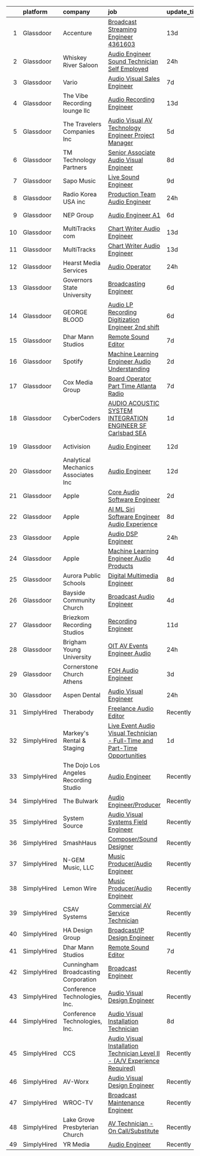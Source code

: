 

|    | platform    | company                               | job                                                                                                                                                                                                                                                                                                                                                                                                                                                                                                                                                                                                                                                                                                                                                                                                                                                                                                                                                                                                                                                                                                                                                                                                                                                                                                                                                                                        | update_time   | location                     |
|---:|:------------|:--------------------------------------|:-------------------------------------------------------------------------------------------------------------------------------------------------------------------------------------------------------------------------------------------------------------------------------------------------------------------------------------------------------------------------------------------------------------------------------------------------------------------------------------------------------------------------------------------------------------------------------------------------------------------------------------------------------------------------------------------------------------------------------------------------------------------------------------------------------------------------------------------------------------------------------------------------------------------------------------------------------------------------------------------------------------------------------------------------------------------------------------------------------------------------------------------------------------------------------------------------------------------------------------------------------------------------------------------------------------------------------------------------------------------------------------------|:--------------|:-----------------------------|
|  1 | Glassdoor   | Accenture                             | [Broadcast Streaming Engineer  4361603](https://www.glassdoor.com/partner/jobListing.htm?pos=123&ao=1136043&s=58&guid=00000181b364538c864538bddc4ef2bf&src=GD_JOB_AD&t=SR&vt=w&cs=1_f61ea918&cb=1656572105938&jobListingId=1007943946743&jrtk=3-0-1g6pm8ktgj4i1801-1g6pm8kttjc8h800-83318b9e7bf1cb68-)                                                                                                                                                                                                                                                                                                                                                                                                                                                                                                                                                                                                                                                                                                                                                                                                                                                                                                                                                                                                                                                                                     | 13d           | Miami, FL                    |
|  2 | Glassdoor   | Whiskey River Saloon                  | [Audio Engineer   Sound Technician   Self Employed](https://www.glassdoor.com/partner/jobListing.htm?pos=117&ao=1136043&s=58&guid=00000181b364538c864538bddc4ef2bf&src=GD_JOB_AD&t=SR&vt=w&ea=1&cs=1_148ad5e7&cb=1656572105937&jobListingId=1007971269908&jrtk=3-0-1g6pm8ktgj4i1801-1g6pm8kttjc8h800-a9997545a0f489a2-)                                                                                                                                                                                                                                                                                                                                                                                                                                                                                                                                                                                                                                                                                                                                                                                                                                                                                                                                                                                                                                                                    | 24h           | Nashville, TN                |
|  3 | Glassdoor   | Vario                                 | [Audio Visual Sales Engineer](https://www.glassdoor.com/partner/jobListing.htm?pos=102&ao=1110586&s=58&guid=00000181b364538c864538bddc4ef2bf&src=GD_JOB_AD&t=SR&vt=w&ea=1&cs=1_50721eb8&cb=1656572105935&jobListingId=1007957200554&cpc=8B69257BFB62E45C&jrtk=3-0-1g6pm8ktgj4i1801-1g6pm8kttjc8h800-1cd875a76430fbde--6NYlbfkN0A4hgeKHdLyHgzaskNEvl2xXMVaueUT71iJOYpLYISQUMokOAxkb6e4txPs6f_S0ebvVT7mjiRIXvY5BrDZHvuKSsr0IpYfoC1TsAC_ZQuScOAhnEr9Rz-GRhmj27X-NIXUH769hQWDtwZmq8aVdcyqDKSjiBY_YyXgHRRdAo-w6Uv0R33OrIb4W-BpGXjT4ksaSqmoxNjEWdEIHOHDWbr8M1nhXL9YA5FvHXtybTgXszpPOpkL8cjFRTG6SMp5v-adrQaNUPcLKgAEkkEyOBnI-I680_ZdS-Xz7P-yEL1UZnJizEBxbu8g6sMTOlSgKtcovMk_2OJaXFaTw0IPVa3HQ44jfUyFGkxEkSmIyfkyNn982PzGyuRuZ4GCI3y74tvDGX56pgYLTf3Z3Z8sKCFA2PolyNL5g9gRZhJWwNotklorx77af4_iWEDHc17wsx8beo5HYQ_HOHl7rblW1-s4DELNtiHOcRxr_N5yQVcapUlx6tgarCTqJD0OHUqfuKhU4O0UuEX1mA%3D%3D)                                                                                                                                                                                                                                                                                                                                                                                                                                                                                                         | 7d            | Remote                       |
|  4 | Glassdoor   | The Vibe Recording lounge llc         | [Audio Recording Engineer](https://www.glassdoor.com/partner/jobListing.htm?pos=104&ao=1110586&s=58&guid=00000181b364538c864538bddc4ef2bf&src=GD_JOB_AD&t=SR&vt=w&ea=1&cs=1_87272c7c&cb=1656572105935&jobListingId=1007945104382&cpc=8795CF9063CD573D&jrtk=3-0-1g6pm8ktgj4i1801-1g6pm8kttjc8h800-99b4986970c03688--6NYlbfkN0AVAxVjDINJEJrJHlpLjhsHnDl_GXopwSpFUamPNX3U_SUEqP2y_jbmpbt1JbWKTlvqLmQfKpFl98zRHr8ymYmYonFen-YayHZuQ_DfCErOfcEFEPAZ6qd5w0H3_J39Dxva259yOYDQdtV8ZEL2mZXtXF65qAaGmWN2criS2xPFyMOzIPhBh6ekD6OWQcpqSMVgPmuEG1FpORKdwACt_RhI8WmOSj8JCJwVQNU-lbqR2ZwwLBg2_mBPHYLqMzIlHDH-5yYGRWyhE6pkJVfPV0uJW0TBj55qRBTeqJmCQRIBoMiqlMEPXvcyeBFbtUOX_Ekd5B49wfWa8aT0Q-rog98YmFDMsdn-GQpTsIidZTSvi2hgFYDA0klYDhz8POWJKCx053HPCaaqYgXoMl_UTpBFdAWeqzHnmaMBl0PfBhmEAwCEF5R1s9xCl6fU14x0DRitPIdlOtKHvT51p4mHoSzWjGYtvPrgOrDdIkNMe-6aaroPJPA-IyWAykt8axgzq_c%3D)                                                                                                                                                                                                                                                                                                                                                                                                                                                                                                                          | 13d           | New York, NY                 |
|  5 | Glassdoor   | The Travelers Companies  Inc          | [Audio Visual  AV  Technology Engineer  Project Manager ](https://www.glassdoor.com/partner/jobListing.htm?pos=105&ao=1110586&s=58&guid=00000181b364538c864538bddc4ef2bf&src=GD_JOB_AD&t=SR&vt=w&cs=1_04a22a01&cb=1656572105935&jobListingId=1007962119256&cpc=6193B0C32834B022&jrtk=3-0-1g6pm8ktgj4i1801-1g6pm8kttjc8h800-9157db76399edcec--6NYlbfkN0DwhCR4mE7Dx-CLhz4PI5BhfvPze6ywMzhMsBH5psjCE2akgMDjbc7mgQRF-OO2fE77lmnsitHlMYe71DgCkOAXZbjW_MU9NoF73Rz7QR4gynPML1oO3IhXy6i7KhHOCo_-HDw9Kx3MAhhfqDomPSpYcsyzxPKpoyH0P8Wtxhv9lghcapDdNlyBmbD3PAI_H4Vt3rO_Qg9yDnZ8bpdvjTSXKug3eHUpK3ZPCiH-IGR3crGcaP5pRpYb18BrL1unx9-PLtc0NbCKi8fFlK_QTWCBoUrIUC-rBKO30UL7-jebvhscaQtlctMqlIYuoFf2bGvTKBDXxZLpq9IWvUuVEFQcjwBOun_n3bjHgXqziYO3b2W32MR0ZoP9MWHYzlIBgxTBHkFZwWi6xRom-ft_KyCjQqfiA0Jw5QkZAnOCu0iViGJsbf-wsPjkM-Qc5dM47X6yfIo1FVdwfL3ZEQbq4H0ZAQIC20G3TLxLGKyiSvHfqGTCdM-hCukWhp947yp0c9WbWJT2alXVMIzBg4P43bP6D38hnTgIOnucb4iHKa3YRnyBjLvTsZs3OfDbNpES1f8_g2MiH_ITTXWHEb0xYGQhe974oRcANCCTM_Tvulyl0Q%3D%3D)                                                                                                                                                                                                                                                                                                                                                                                  | 5d            | Hartford, CT                 |
|  6 | Glassdoor   | TM Technology Partners                | [Senior Associate  Audio Visual Engineer](https://www.glassdoor.com/partner/jobListing.htm?pos=127&ao=1136043&s=58&guid=00000181b364538c864538bddc4ef2bf&src=GD_JOB_AD&t=SR&vt=w&cs=1_ca546165&cb=1656572105938&jobListingId=1007955823820&jrtk=3-0-1g6pm8ktgj4i1801-1g6pm8kttjc8h800-f651994018f2d4fd-)                                                                                                                                                                                                                                                                                                                                                                                                                                                                                                                                                                                                                                                                                                                                                                                                                                                                                                                                                                                                                                                                                   | 8d            | Remote                       |
|  7 | Glassdoor   | Sapo Music                            | [Live Sound Engineer](https://www.glassdoor.com/partner/jobListing.htm?pos=120&ao=1136043&s=58&guid=00000181b364538c864538bddc4ef2bf&src=GD_JOB_AD&t=SR&vt=w&ea=1&cs=1_124f40e3&cb=1656572105937&jobListingId=1007951864280&jrtk=3-0-1g6pm8ktgj4i1801-1g6pm8kttjc8h800-fcb7a6448ded33ab-)                                                                                                                                                                                                                                                                                                                                                                                                                                                                                                                                                                                                                                                                                                                                                                                                                                                                                                                                                                                                                                                                                                  | 9d            | Miami, FL                    |
|  8 | Glassdoor   | Radio Korea USA  inc                  | [Production Team Audio Engineer](https://www.glassdoor.com/partner/jobListing.htm?pos=103&ao=1110586&s=58&guid=00000181b364538c864538bddc4ef2bf&src=GD_JOB_AD&t=SR&vt=w&ea=1&cs=1_c443c0c1&cb=1656572105935&jobListingId=1007971360527&cpc=8D52E76475A7E842&jrtk=3-0-1g6pm8ktgj4i1801-1g6pm8kttjc8h800-c49b9dda932026b5--6NYlbfkN0DeXU0vMxLyKhfauY-dgUBa_3v1DHLtGGo4EP_Dl8CiY0U2FbFCTSNb0R-8JM4BTXHCxFRrCG2AE5RZAwhnc0KU72O88kCYsCT8ywECthNN6o7yCMeR7px8Z03FQkXUrQZImNN1D1Lf21QvQeprZ0o7jCVpe0rNZPyF-9KlmqVWsw42AWeZXvuOIG7A-J5MLPYmHHBblH3EsYWXPQ4zZytiFdWFcsj-hXJKulSPdwwio2CdYK0-jCHqEx6lYXiL6-I11Eatu_3e6mCl_23F-mUny_Ppyi5QbS4vVvH9W0O8Ekwl8V0dHc3UzX3xeYQrHuzEo0RR4VlUYLqvosJklw9Dm1ncHJt9XQKQxmKYk_d2ukfwTEFwKCSBUG_w1kGwFSCNv1IBo1zc_9amiZMqkewq22SaZZyAAM4hEzx22I_AzOU3kZd_ptVJMTiXYXvR3Q8NcQHcM2shjgnX-tpj3iLDnbzUAilq0DuS7yaHFnRjtTDtxN3sf9WZUjqdOf1fvGz3IqYd4tkf5A%3D%3D)                                                                                                                                                                                                                                                                                                                                                                                                                                                                                                      | 24h           | Los Angeles, CA              |
|  9 | Glassdoor   | NEP Group                             | [Audio Engineer A1](https://www.glassdoor.com/partner/jobListing.htm?pos=122&ao=1136043&s=58&guid=00000181b364538c864538bddc4ef2bf&src=GD_JOB_AD&t=SR&vt=w&ea=1&cs=1_0398144e&cb=1656572105937&jobListingId=1007960748460&jrtk=3-0-1g6pm8ktgj4i1801-1g6pm8kttjc8h800-93ec31f0eeedc6ba-)                                                                                                                                                                                                                                                                                                                                                                                                                                                                                                                                                                                                                                                                                                                                                                                                                                                                                                                                                                                                                                                                                                    | 6d            | New York, NY                 |
| 10 | Glassdoor   | MultiTracks com                       | [Chart Writer   Audio Engineer](https://www.glassdoor.com/partner/jobListing.htm?pos=111&ao=1136043&s=58&guid=00000181b364538c864538bddc4ef2bf&src=GD_JOB_AD&t=SR&vt=w&cs=1_e233ba57&cb=1656572105936&jobListingId=1007945074698&jrtk=3-0-1g6pm8ktgj4i1801-1g6pm8kttjc8h800-394d791e73078e8e-)                                                                                                                                                                                                                                                                                                                                                                                                                                                                                                                                                                                                                                                                                                                                                                                                                                                                                                                                                                                                                                                                                             | 13d           | Cedar Park, TX               |
| 11 | Glassdoor   | MultiTracks                           | [Chart Writer   Audio Engineer](https://www.glassdoor.com/partner/jobListing.htm?pos=112&ao=1136043&s=58&guid=00000181b364538c864538bddc4ef2bf&src=GD_JOB_AD&t=SR&vt=w&cs=1_70ad68e0&cb=1656572105936&jobListingId=1007945174702&jrtk=3-0-1g6pm8ktgj4i1801-1g6pm8kttjc8h800-eafff6cc7ca7f3b4-)                                                                                                                                                                                                                                                                                                                                                                                                                                                                                                                                                                                                                                                                                                                                                                                                                                                                                                                                                                                                                                                                                             | 13d           | Austin, TX                   |
| 12 | Glassdoor   | Hearst Media Services                 | [Audio Operator](https://www.glassdoor.com/partner/jobListing.htm?pos=125&ao=1136043&s=58&guid=00000181b364538c864538bddc4ef2bf&src=GD_JOB_AD&t=SR&vt=w&cs=1_5534b0ce&cb=1656572105938&jobListingId=1007971088050&jrtk=3-0-1g6pm8ktgj4i1801-1g6pm8kttjc8h800-d90decb7e40163fa-)                                                                                                                                                                                                                                                                                                                                                                                                                                                                                                                                                                                                                                                                                                                                                                                                                                                                                                                                                                                                                                                                                                            | 24h           | Louisville, KY               |
| 13 | Glassdoor   | Governors State University            | [Broadcasting Engineer](https://www.glassdoor.com/partner/jobListing.htm?pos=124&ao=1136043&s=58&guid=00000181b364538c864538bddc4ef2bf&src=GD_JOB_AD&t=SR&vt=w&cs=1_9708d297&cb=1656572105938&jobListingId=1007960174272&jrtk=3-0-1g6pm8ktgj4i1801-1g6pm8kttjc8h800-e9de4878726fadbb-)                                                                                                                                                                                                                                                                                                                                                                                                                                                                                                                                                                                                                                                                                                                                                                                                                                                                                                                                                                                                                                                                                                     | 6d            | University Park, IL          |
| 14 | Glassdoor   | GEORGE BLOOD                          | [Audio LP Recording Digitization Engineer  2nd shift](https://www.glassdoor.com/partner/jobListing.htm?pos=128&ao=1136043&s=58&guid=00000181b364538c864538bddc4ef2bf&src=GD_JOB_AD&t=SR&vt=w&cs=1_3c3aa6f3&cb=1656572105938&jobListingId=1007959721059&jrtk=3-0-1g6pm8ktgj4i1801-1g6pm8kttjc8h800-94ce0a851b55452b-)                                                                                                                                                                                                                                                                                                                                                                                                                                                                                                                                                                                                                                                                                                                                                                                                                                                                                                                                                                                                                                                                       | 6d            | Fort Washington, PA          |
| 15 | Glassdoor   | Dhar Mann Studios                     | [Remote Sound Editor](https://www.glassdoor.com/partner/jobListing.htm?pos=118&ao=1136043&s=58&guid=00000181b364538c864538bddc4ef2bf&src=GD_JOB_AD&t=SR&vt=w&ea=1&cs=1_18592a31&cb=1656572105937&jobListingId=1007956206021&jrtk=3-0-1g6pm8ktgj4i1801-1g6pm8kttjc8h800-c817bde71d0827b3-)                                                                                                                                                                                                                                                                                                                                                                                                                                                                                                                                                                                                                                                                                                                                                                                                                                                                                                                                                                                                                                                                                                  | 7d            | Burbank, CA                  |
| 16 | Glassdoor   | Spotify                               | [Machine Learning Engineer  Audio Understanding](https://www.glassdoor.com/partner/jobListing.htm?pos=110&ao=1136043&s=58&guid=00000181b364538c864538bddc4ef2bf&src=GD_JOB_AD&t=SR&vt=w&cs=1_f3b97cbe&cb=1656572105936&jobListingId=1007966430651&jrtk=3-0-1g6pm8ktgj4i1801-1g6pm8kttjc8h800-cf8b3597912616eb-)                                                                                                                                                                                                                                                                                                                                                                                                                                                                                                                                                                                                                                                                                                                                                                                                                                                                                                                                                                                                                                                                            | 2d            | New York, NY                 |
| 17 | Glassdoor   | Cox Media Group                       | [Board Operator  Part Time    Atlanta Radio](https://www.glassdoor.com/partner/jobListing.htm?pos=130&ao=1136043&s=58&guid=00000181b364538c864538bddc4ef2bf&src=GD_JOB_AD&t=SR&vt=w&cs=1_0d1a31bd&cb=1656572105938&jobListingId=1007957237561&jrtk=3-0-1g6pm8ktgj4i1801-1g6pm8kttjc8h800-7deaf82f9d18c86c-)                                                                                                                                                                                                                                                                                                                                                                                                                                                                                                                                                                                                                                                                                                                                                                                                                                                                                                                                                                                                                                                                                | 7d            | Atlanta, GA                  |
| 18 | Glassdoor   | CyberCoders                           | [AUDIO   ACOUSTIC SYSTEM INTEGRATION ENGINEER  SF Carlsbad  SEA ](https://www.glassdoor.com/partner/jobListing.htm?pos=109&ao=1110586&s=58&guid=00000181b364538c864538bddc4ef2bf&src=GD_JOB_AD&t=SR&vt=w&ea=1&cs=1_752347d2&cb=1656572105936&jobListingId=1007969018050&cpc=2CAED5C921A5F994&jrtk=3-0-1g6pm8ktgj4i1801-1g6pm8kttjc8h800-9253c327a7c8661f--6NYlbfkN0CpFJQzrgRR8WqXWK1qKKEqALWJw739KlKqr2H-MSI4eoBlI4EFrmor2FYZMP3muM1Mcqu8sVXnn6lbK8JIHqfNUfwXhlorrCyZyj0vRAagbAWxvLUYhQasGHxHbO3MIUE9KvQ0zf-hvPI-eq27adppPyptNAVTzHYzv87H7zbbNFMTzR8pPU3s-JPo7tyI5i_8ULunBWe5Jppc5b21yerNF5lVfahRpD_YVj6pW1wKgr205TR5ZF6IQatk1rVOUNU08sNk--NG13MSCxMpPPNyU3FQAgeEYIbP9mxhWMlrxONGyglBzfSeFZUNguJlcskB4PEMHuk7z7ZVlsz_LFT4NlGqzMYuBjevUeJ3KDe66XyA38jx76JzHilP6XunkLbTCxhppd5ujod5mwNJqt5_XMO2N42YStlAPRsZDwJkKe2zxTTDXnBLEiTTI7K74BcmmehGGt826SzpiVtn8Nzc762jUJxrYkfE0vuLYr7n_sXUcbQ5SyJB1mfR1-TeOAXv4NDSDRcvGNVJqzlWtjbYEaqu8idN2ttU0340Z2Lu3XIgQn7knHfVXkmCi7SIj__iermx_AcVlGKTM0WvNBJMpZwhXhOw9SPiPqyDZADAk-XVxs9Hx2s5rES46dmZMR50ZNZkiztXWUnwaKCuapDaVhdPQhmFENK5FXT8RxECOsddQFptNssXYY3bLod8uFI3EjZAts_1Nsbly85WMPSXztilrkg9EpPu0XYqt4szNUPvizcGJzatAPFnx11y_Np5AK7X6_M-0yeRgcr7piLI9-ZXcdO4ljwyWQ3QJEXrjXJ47TOsVWRSfY0FFJmPGh_ZhjgOVox9u7Nm6h5dS4OQkBtWZSUGC5x6jj2Py9UkXL3czZtrUtjdvNnh_8JcNgv8twA2xHpauttjd0EuD__e6NRCn-df6OoXbRyGPcXEjTWbm7cApqJMXCk6h2_aStiQG8MQuJdmVa7NQpuwPFdp) | 1d            | South San Francisco, CA      |
| 19 | Glassdoor   | Activision                            | [Audio Engineer](https://www.glassdoor.com/partner/jobListing.htm?pos=114&ao=1136043&s=58&guid=00000181b364538c864538bddc4ef2bf&src=GD_JOB_AD&t=SR&vt=w&cs=1_405796e9&cb=1656572105936&jobListingId=1007947570877&jrtk=3-0-1g6pm8ktgj4i1801-1g6pm8kttjc8h800-cc181edf414e04b8-)                                                                                                                                                                                                                                                                                                                                                                                                                                                                                                                                                                                                                                                                                                                                                                                                                                                                                                                                                                                                                                                                                                            | 12d           | Los Angeles, CA              |
| 20 | Glassdoor   | Analytical Mechanics Associates  Inc  | [Audio Engineer](https://www.glassdoor.com/partner/jobListing.htm?pos=119&ao=1136043&s=58&guid=00000181b364538c864538bddc4ef2bf&src=GD_JOB_AD&t=SR&vt=w&cs=1_1b7fd220&cb=1656572105937&jobListingId=1007947686117&jrtk=3-0-1g6pm8ktgj4i1801-1g6pm8kttjc8h800-24dfb34484a594a0-)                                                                                                                                                                                                                                                                                                                                                                                                                                                                                                                                                                                                                                                                                                                                                                                                                                                                                                                                                                                                                                                                                                            | 12d           | Houston, TX                  |
| 21 | Glassdoor   | Apple                                 | [Core Audio Software Engineer](https://www.glassdoor.com/partner/jobListing.htm?pos=106&ao=1110586&s=58&guid=00000181b364538c864538bddc4ef2bf&src=GD_JOB_AD&t=SR&vt=w&cs=1_8b36cf6a&cb=1656572105935&jobListingId=1007967756866&cpc=F41FEAB56D215062&jrtk=3-0-1g6pm8ktgj4i1801-1g6pm8kttjc8h800-c1609859223199a2--6NYlbfkN0BvKrLyj5gPmtZO9T8euul8TCxuuKNOtzRJOomxnwSEodTz2Bc-sPZlC5mDe-NOaJhliXi47HJGKAxVLxK5wY3DkQsn3meAJmElH-8G7rNCt8cq-LBZ0MIWyMvgRK2Y9bq6lgZw9AE85satYWBpPU_Ly91UGTsIjFdbbs5FIsQIhEPSeg59auWXOmEyFZlBr1CkKvuefNhIivc9K_D81tyN8yRLaDB-VhOwIHopZrV96D2_LcSPgYOcPqmA81Uz8NOWIupx_5bthoJ9h6IsweWELqaAjnQZlgEkOjVLbrZHzM6QfXFI5QEYnv3u1KG40XT2a8sqBlToTguP00MuVjtgHiqUBvqM74sv27M0IThliAKUKi4w1f9WDwfvug4Px6w5MLN2BFfUKaT3Lv4pA8hYcMXWct0BA7pNIOciFfZ3Q_8leaN6bQ2oZz1tEOjSa7TmthLVlMe_tySychfit6uVNC8un7ZjrqTLl9jdnkanmdmXieXuXUYSAh1Ri0Jk_J_LO-uvZWqy_-8XDM15ZawE6Wpl5PhfaXRGpBxVzJGs8N4TFF4VuMB0VhH_0p5iom3lPUbUUdjSAetP6vhUbbVShQ76U0BAoPCJHphdoEWWiVjjO4XLUMOjH_BKY-irDlcy2lpK7Of0YeOfT9QD3W_5mgiywi8K3dQyCb8HqAO-9hMgcn2H7tCV6RXM7o2O7Zquh_REq_JNiChMBkUM7q6XfDN_NfLyxdLueIipTdsmdq9X9F_J4KjqQx6Zu_FYHpJR-KOYEhUHRIagchFg3tBIEEy9bbF7oWDtkgkW4PPE3QFlXAkQY7ZJj60hAjB0rgeaEdVBuetnLgjJbpaKFDpeK-DVNaMyS7DmdJ2VrOlRoLSFoqFK8hW4RY7Fh2NGDfDvQIknbVjQxIXdqfoaE_-AOBblxk9YaPh-atjMpIlR18h5Vhsg0JlFoz4oicE1c1Q2gf4yEYK6YA%3D%3D)                                             | 2d            | San Diego, CA                |
| 22 | Glassdoor   | Apple                                 | [AI ML   Siri Software Engineer  Audio Experience](https://www.glassdoor.com/partner/jobListing.htm?pos=108&ao=1110586&s=58&guid=00000181b364538c864538bddc4ef2bf&src=GD_JOB_AD&t=SR&vt=w&cs=1_da1fd2f7&cb=1656572105936&jobListingId=1007955803610&cpc=2CAED5C921A5F994&jrtk=3-0-1g6pm8ktgj4i1801-1g6pm8kttjc8h800-7f8b805f602546e6--6NYlbfkN0BvKrLyj5gPmtZO9T8euul8TCxuuKNOtzRJOomxnwSEodTz2Bc-sPZl1dBMH13w-jOuDdk-f7H56QP6g2bk7OOCTBgEksMJ67_uUG10p_Ob0wBQK04jJ5ef5QVpBRbDcK4zEfyd2XYMJF3E77_Ctt9UCpFMTYW278ZSGzRN2mKPccCGRRstluAuysNRVivUwrpyQk0ypXOXufe5G3hAMLu54KYHLdzSSR4Fd1C2hG8abnfC2kvtkxbQ-p2drISYW-sYY9r3IC4YhYivt5rGMTe94nimaPVhq0Kqfnk5UaRXeGvGuP00u6jYozyMOGjU-u20yK_tljQrIR4buef8NIruBi0GEtQmFPBiE8VUYfHESvPrOSYYiDs8JJEk-g77ZlICcpMCRs0SFyvLA_IB3WUWKNfUKAARAD5cgXT9SvlviezPx5Y6SM0PAotyu_sXkRUvyrjYk4pld3lueh2S4NEZ6vGeMozXKMKshoHvOyfKzl5aAIrhCCK2bh-cgjvKn1E8hLkmtblfVOBuPw5OGIgeh0wHQxF8bBQjwGGCzMY7AST9SIzOZvXTRYwA3JX72JCMbELK8sOHvL0Vr1iqTdaH-5V9TFXffFBkNHzCYaK2xVJMdwAk2ZIvw4CE0Uif0W-Vj3lG5_Z255rY5C-kAASPMiPblVc5qwVHum_suUub4V0ZY_cwo5cnsws3G6WLvuYyhTB4AV84ApWR1dG4gcJEklgfOwIJD7VPDQL-81n8U_WuUsWhQQrkGcf6s7rm5BMYEGEbx9vAukA8Bz9fd5gV5pbIJIjSG9CjNTmyBkGIqZwgnmdxnFJxL9omvQDW1rM14wKzF9Y_ydo4LGtjhpPx4fte4ecjZMeuizrriJokFcTTQL9Fml9axsekhOntaTwn7edGsd4OE0YvAgvpoD0sSCt5unyXKJ-ZDISlX524D12wqmZ4KM0_4kbbAwQ7TNNgai1sfCvMsA8SAXIQHpdaiQIH5tEoPgM%3D)       | 8d            | Seattle, WA                  |
| 23 | Glassdoor   | Apple                                 | [Audio DSP Engineer](https://www.glassdoor.com/partner/jobListing.htm?pos=113&ao=1136043&s=58&guid=00000181b364538c864538bddc4ef2bf&src=GD_JOB_AD&t=SR&vt=w&cs=1_a2f093f1&cb=1656572105936&jobListingId=1007970447156&jrtk=3-0-1g6pm8ktgj4i1801-1g6pm8kttjc8h800-1b585c126c1f4e63-)                                                                                                                                                                                                                                                                                                                                                                                                                                                                                                                                                                                                                                                                                                                                                                                                                                                                                                                                                                                                                                                                                                        | 24h           | Cupertino, CA                |
| 24 | Glassdoor   | Apple                                 | [Machine Learning Engineer  Audio Products](https://www.glassdoor.com/partner/jobListing.htm?pos=107&ao=1110586&s=58&guid=00000181b364538c864538bddc4ef2bf&src=GD_JOB_AD&t=SR&vt=w&cs=1_5f6329d6&cb=1656572105935&jobListingId=1007963574780&cpc=FAE5E775D180B2FB&jrtk=3-0-1g6pm8ktgj4i1801-1g6pm8kttjc8h800-c49561d505b56c66--6NYlbfkN0BvKrLyj5gPmtZO9T8euul8TCxuuKNOtzRJOomxnwSEodTz2Bc-sPZl8WPllYOnI2hdnddGV9WK-yG4EctdurmsYwC992_5eXYIZR5lJ9xYBk_c5lstKlbpnEOWoZXcRo7NjLf_0wBQDP3kvrgQQTOpgCWfN13f-FPi62jZtSX6_aPWU8ggb2NMy3rahpJ4QhDylN_vAfZInVwOFTQ7Y_1MBG9y7JyNmOpH9EMp5dXwa7K1PFttN5TTvb8U2pPmWfCsiL6tpXUlilFQ3RtkFCZ8Iuy2waqWOkItfkVtfpIC31YgDaXsLNYneZtP4ahNfh6J9N3C0g3KF6W2bbOl6IFY6qTSjdj5pynVq7YaGc_zjldShm_f6pzYm80wcYdD7qGXLv_5Si1J3mer65xNv_rpTG-7gUPIFShJUTuO_kCf3C-_nkLGYEWRJsXqh6fZrymInCldr4rrytIRknI6ImdFokUsFuxD2MHbcE3L0en-diwMEDGfZTc5S95EymNsyv1q7lW3sLiVG_7Jh0gDDpice5rxRVsppTwbpyh6s11ER0mD2Lp_JAO9uQee42PCsYxQQ31vLgkHwbtdOxaQUF2gL0hE3OxbTIwYxCxPB19TrDGSunIwvj8FZ2GvsBgSezPPWQak3ARfeVKyPKDrklW730xx_v9uesAPe-ga_63qC4niJvXKsfzf0RhdK3zSiHBQv18o54a1lRaYDQKdr9hNnxa1we-qVBEjOvTyrg_O4MdGvdSmFnJ2tETSSqUxnJJAcm0JIBdV7o3F62v13Pgv5fXSlYBDtpc4wUR7WjnIWKbyVCoC0gkOwgkubBUuA_MWgUPV6BWISNaW3O8ocoGsYAs1QAk3hW6rR9SfGzym7irDc1OHw4p9j3Cdh8lAAJzxUToIvW3HFNzfNP59cqBmoF3oNsrpUbTx3NI4uLDdm3-XH6U1uZq0Q_AzkCSRSVe0nYs7VeJ2aRKj7Ntc2B5f0NW3FAshIak%3D)              | 4d            | San Diego, CA                |
| 25 | Glassdoor   | Aurora Public Schools                 | [Digital Multimedia Engineer](https://www.glassdoor.com/partner/jobListing.htm?pos=126&ao=1136043&s=58&guid=00000181b364538c864538bddc4ef2bf&src=GD_JOB_AD&t=SR&vt=w&cs=1_54543c88&cb=1656572105938&jobListingId=1007955205131&jrtk=3-0-1g6pm8ktgj4i1801-1g6pm8kttjc8h800-611e283faf1b12c9-)                                                                                                                                                                                                                                                                                                                                                                                                                                                                                                                                                                                                                                                                                                                                                                                                                                                                                                                                                                                                                                                                                               | 8d            | Aurora, CO                   |
| 26 | Glassdoor   | Bayside Community Church              | [Broadcast Audio Engineer](https://www.glassdoor.com/partner/jobListing.htm?pos=116&ao=1136043&s=58&guid=00000181b364538c864538bddc4ef2bf&src=GD_JOB_AD&t=SR&vt=w&cs=1_a13a6dad&cb=1656572105936&jobListingId=1007963342171&jrtk=3-0-1g6pm8ktgj4i1801-1g6pm8kttjc8h800-58ee54a603225b95-)                                                                                                                                                                                                                                                                                                                                                                                                                                                                                                                                                                                                                                                                                                                                                                                                                                                                                                                                                                                                                                                                                                  | 4d            | Bradenton, FL                |
| 27 | Glassdoor   | Briezkom Recording Studios            | [Recording Engineer](https://www.glassdoor.com/partner/jobListing.htm?pos=121&ao=1136043&s=58&guid=00000181b364538c864538bddc4ef2bf&src=GD_JOB_AD&t=SR&vt=w&ea=1&cs=1_a9cc4e53&cb=1656572105937&jobListingId=1007949003348&jrtk=3-0-1g6pm8ktgj4i1801-1g6pm8kttjc8h800-642744c452f28506-)                                                                                                                                                                                                                                                                                                                                                                                                                                                                                                                                                                                                                                                                                                                                                                                                                                                                                                                                                                                                                                                                                                   | 11d           | Alhambra, CA                 |
| 28 | Glassdoor   | Brigham Young University              | [OIT AV Events Engineer  Audio](https://www.glassdoor.com/partner/jobListing.htm?pos=115&ao=1136043&s=58&guid=00000181b364538c864538bddc4ef2bf&src=GD_JOB_AD&t=SR&vt=w&cs=1_ea93cf0a&cb=1656572105936&jobListingId=1007970787588&jrtk=3-0-1g6pm8ktgj4i1801-1g6pm8kttjc8h800-91a4df7da45c0b79-)                                                                                                                                                                                                                                                                                                                                                                                                                                                                                                                                                                                                                                                                                                                                                                                                                                                                                                                                                                                                                                                                                             | 24h           | Provo, UT                    |
| 29 | Glassdoor   | Cornerstone Church Athens             | [FOH Audio Engineer](https://www.glassdoor.com/partner/jobListing.htm?pos=101&ao=1110586&s=58&guid=00000181b364538c864538bddc4ef2bf&src=GD_JOB_AD&t=SR&vt=w&ea=1&cs=1_a5176113&cb=1656572105935&jobListingId=1007963817105&cpc=38E0756619F973C7&jrtk=3-0-1g6pm8ktgj4i1801-1g6pm8kttjc8h800-b2caec61db452df1--6NYlbfkN0Cp_WSJKd_Pz82imZmURPbhd3kYBsiZi4lpMLOH6vOlLHXZ4NTKdKhMKR347qnu_PC_l8rMAjz4bq5l-6SKyrsJ4xt9HG7iwxgywyk2wEl9Ep55iwvjExZ1kWzZ7FqmuYrtHg7SxbuqrXEBP3SKmMBEj5jQ-AsaSerUGeYN_G-MDiW9qVc5Ae1Rmkp71Rl8SogNjsOq3dMauxf8t7xrx1xpLQUD2EzW3kdC3RXTA8pYUH0M2q7e0TnBL4VJJvkWzLK5caQ3iLptiRM8ultMYngynFRvewVoAx8n9qKYn91M5nV9MB9bDVFRlslqzaPXWgDRqPIVw19qgjlJ_y--fCimNfLeo1_4KCNZjox0n3o03zHfAv44p60HgGA1Os3oUTPddzXSd6tT4Q4HaS_G2b7y9kJjRS4Kouz6ERVzhaTJCtVALOcVLoV20lwMK0-Df0MXG8MjRoALBE00W4_4zcGq09kjVmxDA8sWl5DsaZGJojJEE8Ro7X4j0BuOqWZStqQ%3D)                                                                                                                                                                                                                                                                                                                                                                                                                                                                                                                                | 3d            | Athens, GA                   |
| 30 | Glassdoor   | Aspen Dental                          | [Audio Visual Engineer](https://www.glassdoor.com/partner/jobListing.htm?pos=129&ao=1136043&s=58&guid=00000181b364538c864538bddc4ef2bf&src=GD_JOB_AD&t=SR&vt=w&cs=1_5dc5cbf8&cb=1656572105938&jobListingId=1007971057437&jrtk=3-0-1g6pm8ktgj4i1801-1g6pm8kttjc8h800-48b7bc5a27875416-)                                                                                                                                                                                                                                                                                                                                                                                                                                                                                                                                                                                                                                                                                                                                                                                                                                                                                                                                                                                                                                                                                                     | 24h           | Chicago, IL                  |
| 31 | SimplyHired | Therabody                             | [Freelance Audio Editor](https://www.simplyhired.com/job/x94Kt2PGHjhXGL6dql651HVzV_7H3ZkqwkpaKdB6PswneIM7VIrTHQ?q=audio+engineer)                                                                                                                                                                                                                                                                                                                                                                                                                                                                                                                                                                                                                                                                                                                                                                                                                                                                                                                                                                                                                                                                                                                                                                                                                                                          | Recently      | Los Angeles, CA              |
| 32 | SimplyHired | Markey's Rental & Staging             | [Live Event Audio Visual Technician - Full-Time and Part-Time Opportunities](https://www.simplyhired.com/job/_FvRD3Qpv78bIjW1vL1jKzrj1IlX5HssH2m2oIYgHZ4o-IGlWkPGlg?q=audio+engineer)                                                                                                                                                                                                                                                                                                                                                                                                                                                                                                                                                                                                                                                                                                                                                                                                                                                                                                                                                                                                                                                                                                                                                                                                      | 1d            | Des Moines, IA               |
| 33 | SimplyHired | The Dojo Los Angeles Recording Studio | [Audio Engineer](https://www.simplyhired.com/job/iXh5sP5GVfZbtQJRk_3X9L4FWZySVyQP5ElAUVU7d2atlI1F-QEf1A?q=audio+engineer)                                                                                                                                                                                                                                                                                                                                                                                                                                                                                                                                                                                                                                                                                                                                                                                                                                                                                                                                                                                                                                                                                                                                                                                                                                                                  | Recently      | Los Angeles, CA              |
| 34 | SimplyHired | The Bulwark                           | [Audio Engineer/Producer](https://www.simplyhired.com/job/n_62sdMl_VyX80lOQG59KPB-afVH60nnAEc0ODDMsv6ZadDCgjjCcg?q=audio+engineer)                                                                                                                                                                                                                                                                                                                                                                                                                                                                                                                                                                                                                                                                                                                                                                                                                                                                                                                                                                                                                                                                                                                                                                                                                                                         | Recently      | Remote                       |
| 35 | SimplyHired | System Source                         | [Audio Visual Systems Field Engineer](https://www.simplyhired.com/job/xVBqUv_Jb7WJWKXZWvKMDvPPRs-yjpNF3jAs9pIqje1SIoBa9tk9Yw?q=audio+engineer)                                                                                                                                                                                                                                                                                                                                                                                                                                                                                                                                                                                                                                                                                                                                                                                                                                                                                                                                                                                                                                                                                                                                                                                                                                             | Recently      | Hunt Valley, MD              |
| 36 | SimplyHired | SmashHaus                             | [Composer/Sound Designer](https://www.simplyhired.com/job/5TV44fqNq9OE9PTw8D83ASmeufu-2onYgJ8O5l4Y0t9TzOHHgUVKrQ?q=audio+engineer)                                                                                                                                                                                                                                                                                                                                                                                                                                                                                                                                                                                                                                                                                                                                                                                                                                                                                                                                                                                                                                                                                                                                                                                                                                                         | Recently      | Remote                       |
| 37 | SimplyHired | N-GEM Music, LLC                      | [Music Producer/Audio Engineer](https://www.simplyhired.com/job/Ezwa4jEajZ7pguMTILcySEmg7Pz97pN4Z54HItsH2bknDEZXVVTfQw?q=audio+engineer)                                                                                                                                                                                                                                                                                                                                                                                                                                                                                                                                                                                                                                                                                                                                                                                                                                                                                                                                                                                                                                                                                                                                                                                                                                                   | Recently      | Remote                       |
| 38 | SimplyHired | Lemon Wire                            | [Music Producer/Audio Engineer](https://www.simplyhired.com/job/Sc6a_qLLjAqXYw8lPpR4pg-XsRlyFBE8EPBOvyRFcmWsfFlhXZLZIw?q=audio+engineer)                                                                                                                                                                                                                                                                                                                                                                                                                                                                                                                                                                                                                                                                                                                                                                                                                                                                                                                                                                                                                                                                                                                                                                                                                                                   | Recently      | Indianapolis, IN             |
| 39 | SimplyHired | CSAV Systems                          | [Commercial AV Service Technician](https://www.simplyhired.com/job/uDcFq3a__3A10BLvwu6qdvZZEB40OE1yVo5xc-yd3xbgd8ZGINyqLw?q=audio+engineer)                                                                                                                                                                                                                                                                                                                                                                                                                                                                                                                                                                                                                                                                                                                                                                                                                                                                                                                                                                                                                                                                                                                                                                                                                                                | Recently      | Colts Neck, NJ               |
| 40 | SimplyHired | HA Design Group                       | [Broadcast/IP Design Engineer](https://www.simplyhired.com/job/zhhgZWf-DO_bs4uyVaD5PndjTMRWo-7-u4ftaNAl0jgW23ZSe0AuwQ?q=audio+engineer)                                                                                                                                                                                                                                                                                                                                                                                                                                                                                                                                                                                                                                                                                                                                                                                                                                                                                                                                                                                                                                                                                                                                                                                                                                                    | Recently      | Springfield, VA              |
| 41 | SimplyHired | Dhar Mann Studios                     | [Remote Sound Editor](https://www.simplyhired.com/job/B2a-k00pt7c2FS6dflvIkCUtdiFDPqYDb5WnXLPnb8snWUzR77curA?q=audio+engineer)                                                                                                                                                                                                                                                                                                                                                                                                                                                                                                                                                                                                                                                                                                                                                                                                                                                                                                                                                                                                                                                                                                                                                                                                                                                             | 7d            | Burbank, CA                  |
| 42 | SimplyHired | Cunningham Broadcasting Corporation   | [Broadcast Engineer](https://www.simplyhired.com/job/JieQNbx6PaS0O72d7ychTJ5jsGsflKZYvOobHB_YWy02noFYBdL1Mg?q=audio+engineer)                                                                                                                                                                                                                                                                                                                                                                                                                                                                                                                                                                                                                                                                                                                                                                                                                                                                                                                                                                                                                                                                                                                                                                                                                                                              | Recently      | Birmingham, AL               |
| 43 | SimplyHired | Conference Technologies, Inc.         | [Audio Visual Design Engineer](https://www.simplyhired.com/job/60VDOkKL_tfumxHE_RxmmxhD1Gys5qCdcjaNnHp4vw9fGJ0oeYtUGQ?q=audio+engineer)                                                                                                                                                                                                                                                                                                                                                                                                                                                                                                                                                                                                                                                                                                                                                                                                                                                                                                                                                                                                                                                                                                                                                                                                                                                    | Recently      | Des Moines, IA +8 locations  |
| 44 | SimplyHired | Conference Technologies, Inc.         | [Audio Visual Installation Technician](https://www.simplyhired.com/job/nLm3GlAGBBjmXf_txlXY1CCa2WTTsmFnN4CvmAH_X7zsfwBqYF2PBg?q=audio+engineer)                                                                                                                                                                                                                                                                                                                                                                                                                                                                                                                                                                                                                                                                                                                                                                                                                                                                                                                                                                                                                                                                                                                                                                                                                                            | 8d            | Des Moines, IA +18 locations |
| 45 | SimplyHired | CCS                                   | [Audio Visual Installation Technician Level II - (A/V Experience Required)](https://www.simplyhired.com/job/hp7wTdG2D4h6XsFVGPOewO-Vyj1B6DzY1fLd6maTOj_abznLscSMiA?q=audio+engineer)                                                                                                                                                                                                                                                                                                                                                                                                                                                                                                                                                                                                                                                                                                                                                                                                                                                                                                                                                                                                                                                                                                                                                                                                       | Recently      | Denver, CO                   |
| 46 | SimplyHired | AV-Worx                               | [Audio Visual Design Engineer](https://www.simplyhired.com/job/osU1oFxAsG5nvpwq7Vu3VOvR8jX95-ApjoBOYtmfshydI0kaUq_3gw?q=audio+engineer)                                                                                                                                                                                                                                                                                                                                                                                                                                                                                                                                                                                                                                                                                                                                                                                                                                                                                                                                                                                                                                                                                                                                                                                                                                                    | Recently      | West Palm Beach, FL          |
| 47 | SimplyHired | WROC-TV                               | [Broadcast Maintenance Engineer](https://www.simplyhired.com/job/65H1c8chkx4pjemUfnCICe5yHDE5HpsR2S6qbyDTSm6MpV1rbRGeJw?q=audio+engineer)                                                                                                                                                                                                                                                                                                                                                                                                                                                                                                                                                                                                                                                                                                                                                                                                                                                                                                                                                                                                                                                                                                                                                                                                                                                  | Recently      | Rochester, NY                |
| 48 | SimplyHired | Lake Grove Presbyterian Church        | [AV Technician - On Call/Substitute](https://www.simplyhired.com/job/tb9Lp_96v5nuqnhe0ZYtbeKN6hRlb-jVRHz1dLdsFAKeVM_Axvfv9Q?q=audio+engineer)                                                                                                                                                                                                                                                                                                                                                                                                                                                                                                                                                                                                                                                                                                                                                                                                                                                                                                                                                                                                                                                                                                                                                                                                                                              | Recently      | Lake Oswego, OR              |
| 49 | SimplyHired | YR Media                              | [Audio Engineer](https://www.simplyhired.com/job/gKNBymImY7jcq4V_YGxc-U8-l1asEIaPVIC0y_fxusxmSTGrFF7yjA?q=audio+engineer)                                                                                                                                                                                                                                                                                                                                                                                                                                                                                                                                                                                                                                                                                                                                                                                                                                                                                                                                                                                                                                                                                                                                                                                                                                                                  | Recently      | Remote                       |